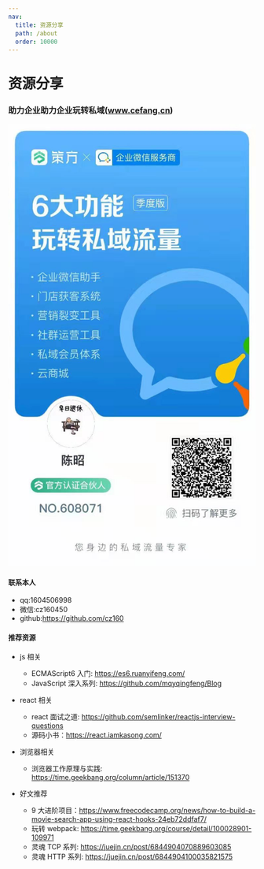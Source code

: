 ```yaml
---
nav:
  title: 资源分享
  path: /about
  order: 10000
---
```


# 资源分享

### 助力企业助力企业玩转私域(www.cefang.cn)

![助力企业助力企业玩转私域](/wx.jpeg)

#### 联系本人

- qq:1604506998
- 微信:cz160450
- github:https://github.com/cz160

#### 推荐资源

- js 相关

  - ECMAScript6 入门: https://es6.ruanyifeng.com/
  - JavaScript 深入系列: https://github.com/mqyqingfeng/Blog

- react 相关

  - react 面试之道: https://github.com/semlinker/reactjs-interview-questions
  - 源码小书：https://react.iamkasong.com/

- 浏览器相关

  - 浏览器工作原理与实践: https://time.geekbang.org/column/article/151370

- 好文推荐
  - 9 大进阶项目：https://www.freecodecamp.org/news/how-to-build-a-movie-search-app-using-react-hooks-24eb72ddfaf7/
  - 玩转 webpack: https://time.geekbang.org/course/detail/100028901-109971
  - 灵魂 TCP 系列: https://juejin.cn/post/6844904070889603085
  - 灵魂 HTTP 系列: https://juejin.cn/post/6844904100035821575
